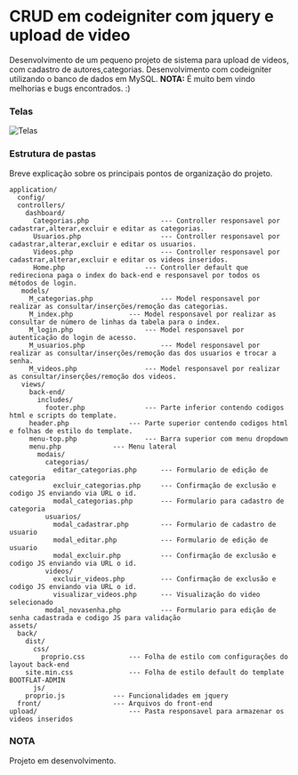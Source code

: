# CRUD em codeigniter com jquery e upload de video 

Desenvolvimento de um pequeno projeto de sistema para upload de videos, com cadastro de autores,categorias. Desenvolvimento com codeigniter utilizando o banco de dados em MySQL.
**NOTA:** É muito bem vindo melhorias e bugs encontrados. :)

### Telas

![Telas](https://media.giphy.com/media/pGjobs37RDoYXKG0gB/giphy.gif)

### Estrutura de pastas

Breve explicação sobre os principais pontos de organização do projeto.

```
application/                    
  config/
  controllers/               
    dashboard/               
      Categorias.php                  --- Controller responsavel por cadastrar,alterar,excluir e editar as categorias.
      Usuarios.php                    --- Controller responsavel por cadastrar,alterar,excluir e editar os usuarios.
      Videos.php                      --- Controller responsavel por cadastrar,alterar,excluir e editar os videos inseridos.
      Home.php     	              --- Controller default que redireciona paga o index do back-end e responsavel por todos os métodos de login.
   models/
     M_categorias.php                 --- Model responsavel por realizar as consultar/inserções/remoção das categorias.
     M_index.php 		      --- Model responsavel por realizar as consultar de número de linhas da tabela para o index.
     M_login.php        	      --- Model responsavel por autenticação do login de acesso.
     M_usuarios.php                   --- Model responsavel por realizar as consultar/inserções/remoção das dos usuarios e trocar a senha.
     M_videos.php        	      --- Model responsavel por realizar as consultar/inserções/remoção dos videos.
   views/
     back-end/
       includes/
         footer.php 		      --- Parte inferior contendo codigos html e scripts do template. 
	 header.php 		      --- Parte superior contendo codigos html e folhas de estilo do template.
	 menu-top.php 	              --- Barra superior com menu dropdown
	 menu.php 		      --- Menu lateral
       modais/	
         categorias/
       	   editar_categorias.php      --- Formulario de edição de categoria
           excluir_categorias.php     --- Confirmação de exclusão e codigo JS enviando via URL o id.
           modal_categorias.php	      --- Formulario para cadastro de categoria
         usuarios/
           modal_cadastrar.php	      --- Formulario de cadastro de usuario
           modal_editar.php           --- Formulario de edição de usuario
           modal_excluir.php          --- Confirmação de exclusão e codigo JS enviando via URL o id.
         videos/
           excluir_videos.php         --- Confirmação de exclusão e codigo JS enviando via URL o id.
           visualizar_videos.php      --- Visualização do video selecionado
         modal_novasenha.php          --- Formulario para edição de senha cadastrada e codigo JS para validação
assets/
  back/
    dist/
      css/
        proprio.css		      --- Folha de estilo com configurações do layout back-end
	site.min.css		      --- Folha de estilo default do template BOOTFLAT-ADMIN
      js/
	proprio.js		      --- Funcionalidades em jquery
  front/			      --- Arquivos do front-end
upload/			              --- Pasta responsavel para armazenar os videos inseridos

```

### NOTA

Projeto em desenvolvimento.


